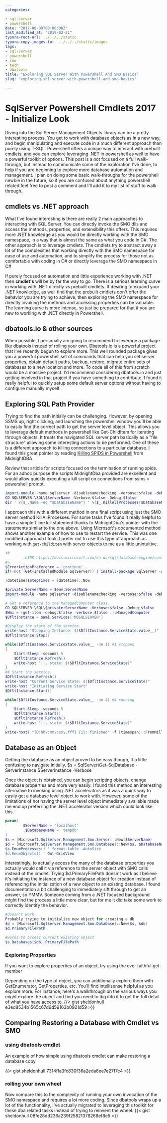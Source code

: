 ```yaml
---
categories:

- sql-server
- powershell
date: "2017-08-09T00:00:00Z"
last_modified_at: "2019-02-21"
typora-root-url: ../../../static
typora-copy-images-to:  ../../../static/images
tags:
- sql-server
- powershell
- smo
- tech
- dbatools
title: "Exploring SQL Server With Powershell And SMO Basics"
slug: "exploring-sql-server-with-powershell-and-smo-basics"

---
```


# SqlServer Powershell Cmdlets 2017 - Initialize Look

Diving into the Sql Server Management Objects library can be a pretty interesting process.
You get to work with database objects as in a new way, and begin manipulating and execute code in a much different approach than purely using T-SQL.
Powershell offers a unique way to interact with prebuilt cmdlets, and you can explore leveraging .NET in powershell as well to have a powerful toolkit of options.
This post is a not focused on a full walk-through, but instead to communicate some of the exploration I've done, to help if you are beginning to explore more database automation and management.
I plan on doing some basic walk-throughs for the powershell newbie in the future, so if you are confused about anything powershell related feel free to post a comment and I'll add it to my list of stuff to walk through.

## cmdlets vs .NET approach

What I've found interesting is there are really 2 main approaches to interacting with SQL Server.
You can directly invoke the SMO dlls and access the methods, properties, and extensibility this offers.
This requires more .NET knowledge as you would be directly working with the SMO namespace, in a way that is almost the same as what you code in C#. The other approach is to leverage cmdlets.
The cmdlets try to abstract away a lot of the complexities that working directly with the SMO namespace for ease of use and automation, and to simplify the process for those not as comfortable with coding in C# or directly leverage the SMO namespace in C#

If purely focused on automation and little experience working with .NET then **cmdlet's** will be by far the way to go.
There is a serious learning curve in working with .NET directly vs prebuilt cmdlets.
If desiring to expand your .NET knowledge, as well find that the prebuilt cmdlets don't offer the behavior you are trying to achieve, then exploring the SMO namespace for directly invoking the methods and accessing properties can be valuable.
The learning curve is more intense, so just be prepared for that if you are new to working with .NET directly in Powershell.

## dbatools.io & other sources

When possible, I personally am going to recommend to leverage a package like dbatools instead of rolling your own.
Dbatools.io is a powerful project that I've recently begun to explore more.
This well rounded package gives you a powerful powershell set of commands that can help you set server properties, obtain default paths, backup, restore, migrate entire sets of databases to a new location and more.
To code all of this from scratch would be a massive project.
I'd recommend considering dbatools.io and just getting involved in that project if you have something to contribute.
I found it really helpful to quickly setup some default server options without having to configure manually myself.

## Exploring SQL Path Provider

Trying to find the path initially can be challenging.
However, by opening SSMS up, right clicking, and launching the powershell window you'll be able to easily find the correct path to get the server level object.
This allows you to leverage default methods in powershell like Get-ChildItem for iterating through objects.
It treats the navigated SQL server path basically as a "file structure" allowing some interesting actions to be performed.
One of these is a different approach to killing connections to a particular database.
I found this great pointer by reading [Killing SPIDS in Powershell](http://www.midnightdba.com/DBARant/killing-spids-in-powershell/) from MidnightDBA

Review that article for scripts focused on the termination of running spids.
For an adhoc purpose the scripts MidnightDba provided are excellent and would allow quickly executing a kill script on connections from ssms > powershell prompt.

```powershell
import-module -name sqlserver -disablenamechecking -verbose:$false -debug:$false
CD SQLSERVER:\SQL\$ServerName -Verbose:$false -Debug:$false
dir ' ?{$_.Name -eq "$DatabaseName"} ' %{$_.KillAllProcesses($DatabaseName)}
```

I approach this with a different method in one final script using just the SMO server method KillAllProcesses.
For some tasks I've found it really helpful to have a simple 1 line kill statement thanks to MidnightDba's pointer with the statements similar to the one above.
Using Microsoft's documented method shows another example of how to use to restart the service.
This was one modified approach I took.
I prefer not to use this type of approach as working with `get-childitem` with server objects to me as a little unintuitive.

```powershell
<#
        .LINK https://docs.microsoft.com/en-us/sql/database-engine/configure-windows/start-stop-pause-resume-restart-sql-server-services#PowerShellProcedure
#>
$ErrorActionPreference = 'continue'
if(-not (Get-InstalledModule SqlServer)) { install-package SqlServer -scope CurrentUser -verbose:$false -Force}

[datetime]$StepTimer = [datetime]::Now

$private:ServerName = $env:ServerName
import-module -name sqlserver -disablenamechecking -verbose:$false -debug:$false

# Get a reference to the ManagedComputer class.
CD SQLSERVER:\SQL\$private:ServerName -Verbose:$false -Debug:$false
$Wmi = (get-item -debug:$false -verbose:$false .).ManagedComputer
$DfltInstance = $Wmi.Services['MSSQLSERVER']

#Display the state of the service.
write-host "Stopping Instance: $($DfltInstance.ServiceState.value__)"
$DfltInstance.Stop()

while($DfltInstance.ServiceState.value__ -ne 1) #1 stopped
{
    Start-Sleep -seconds 5
    $DfltInstance.Refresh()
    write-host "... state: $($DfltInstance.ServiceState)"
}
## Start the service.
$DfltInstance.Refresh()
write-host "Current Service State: $($DfltInstance.ServiceState)"
write-host "Initiating Service Start"
$DfltInstance.Start()

while($DfltInstance.ServiceState.value__ -ne 4) #4 running
{
    Start-Sleep -seconds 5
    $DfltInstance.Start()
    $DfltInstance.Refresh()
    write-host "... state: $($DfltInstance.ServiceState)"
}
write-host( "{0:hh\:mm\:ss\.fff} {1}: finished" -f [timespan]::FromMilliseconds(((Get-Date)-$StepTimer).TotalMilliseconds),'SQL Service Restart')
```

## Database as an Object

Getting the database as an object proved to be easy though, if a little confusing to navigate initially.
$s = SqlServer\Get-SqlDatabase -ServerInstance $ServerInstance -Verbose

Once the object is obtained, you can begin scripting objects, change database properties and more very easily.
I found this method an interesting alternative to invoking using .NET accelerators as it was a quick way to easily get a database level object to work with.
However, some of the limitations of not having the server level object immediately available made me end up preferring the .NET accelerator version which could look like this.

```powershell
param(
        $ServerName = 'localhost'
        ,$DatabaseName = 'tempdb'
)
$s = [Microsoft.SqlServer.Management.Smo.Server]::New($ServerName)
$d = [Microsoft.SqlServer.Management.Smo.Database]::New($s, $DatabaseName)
$s.EnumProcesses() ' format-table -AutoSize
$d.EnumObjects() ' Out-GridView
```

Interestingly, to actually access the many of the database properties you actually would call it via reference to the server object with SMO calls instead of the cmdlet.
Trying $d.PrimaryFilePath doesn't work as I believe it's initiating the instance of a new database object for creation instead of referencing the initialization of a new object to an existing database.
I found documentation a bit challenging to immediately sift through to get an answer, so YMMV.
Someone coming from a .NET focused background might find the process a little more clear, but for me it did take some work to correctly identify the behavior.

```powershell
#doesn't work.
Probably trying to initialize new object for creating a db
$d = [Microsoft.SqlServer.Management.Smo.Database]::New($s, $db)
$d.PrimaryFilePath

#works to access current existing object
$s.Databases[$db].PrimaryFilePath
```

### Exploring Properties

If you want to explore properties of an object, try using the ever faithful get-member

Depending on the type of object, you can additionally explore them with GetEnumerator, GetProperties, etc.
You'll find intellisense helpful as you explore more.
For instance, here's a walkthrough on the various ways you might explore the object and find you need to dig into it to get the full detail of what you have access to.
{{< gist sheldonhull  e3ed8534b1565c67d6d59163b0921d59 >}}

## Comparing Restoring a Database with Cmdlet vs SMO

### using dbatools cmdlet

An example of how simple using dbatools cmdlet can make restoring a database copy

{{< gist sheldonhull  7314ffa3fc830f36a2eda8ee7e27f7c4 >}}

### rolling your own wheel

Now compare this to the complexity of running your own invocation of the SMO namespace and requires a lot more coding.
Since dbatools wraps up a lot of the functionality, I've actually migrated to leveraging this toolkit for these dba related tasks instead of trying to reinvent the wheel.
{{< gist sheldonhull  08fe28dd236a239f25821378268ef8e5 >}}
